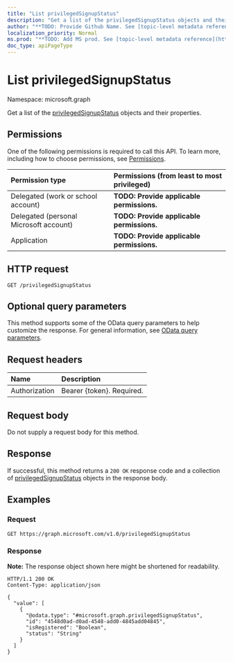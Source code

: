 ```yaml
---
title: "List privilegedSignupStatus"
description: "Get a list of the privilegedSignupStatus objects and their properties."
author: "**TODO: Provide Github Name. See [topic-level metadata reference](https://msgo.azurewebsites.net/add/document/guidelines/metadata.html#topic-level-metadata)**"
localization_priority: Normal
ms.prod: "**TODO: Add MS prod. See [topic-level metadata reference](https://msgo.azurewebsites.net/add/document/guidelines/metadata.html#topic-level-metadata)**"
doc_type: apiPageType
---
```


# List privilegedSignupStatus
Namespace: microsoft.graph



Get a list of the [privilegedSignupStatus](../resources/privilegedsignupstatus.md) objects and their properties.

## Permissions
One of the following permissions is required to call this API. To learn more, including how to choose permissions, see [Permissions](/graph/permissions-reference).

|Permission type|Permissions (from least to most privileged)|
|:---|:---|
|Delegated (work or school account)|**TODO: Provide applicable permissions.**|
|Delegated (personal Microsoft account)|**TODO: Provide applicable permissions.**|
|Application|**TODO: Provide applicable permissions.**|

## HTTP request

<!-- {
  "blockType": "ignored"
}
-->
``` http
GET /privilegedSignupStatus
```

## Optional query parameters
This method supports some of the OData query parameters to help customize the response. For general information, see [OData query parameters](/graph/query-parameters).

## Request headers
|Name|Description|
|:---|:---|
|Authorization|Bearer {token}. Required.|

## Request body
Do not supply a request body for this method.

## Response

If successful, this method returns a `200 OK` response code and a collection of [privilegedSignupStatus](../resources/privilegedsignupstatus.md) objects in the response body.

## Examples

### Request
<!-- {
  "blockType": "request",
  "name": "list_privilegedsignupstatus"
}
-->
``` http
GET https://graph.microsoft.com/v1.0/privilegedSignupStatus
```


### Response
**Note:** The response object shown here might be shortened for readability.
<!-- {
  "blockType": "response",
  "truncated": true,
  "@odata.type": "Collection(microsoft.graph.privilegedSignupStatus)"
}
-->
``` http
HTTP/1.1 200 OK
Content-Type: application/json

{
  "value": [
    {
      "@odata.type": "#microsoft.graph.privilegedSignupStatus",
      "id": "4548d0ad-d0ad-4548-add0-4845add04845",
      "isRegistered": "Boolean",
      "status": "String"
    }
  ]
}
```

